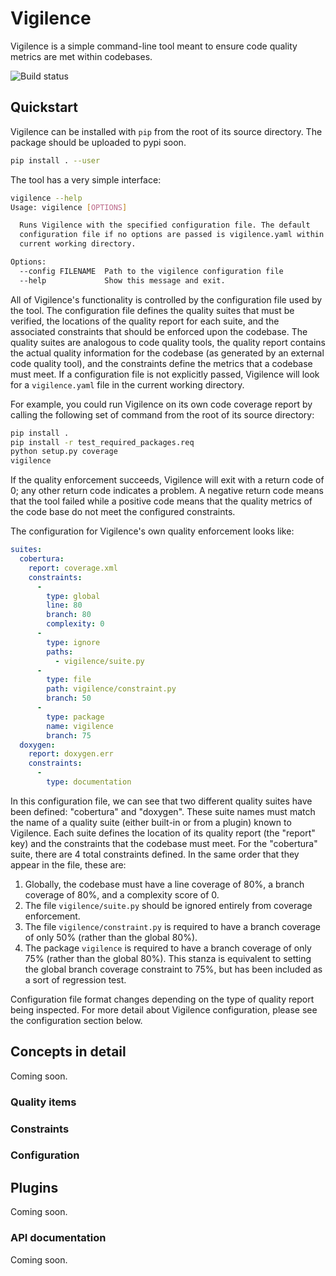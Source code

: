 # Vigilence

Vigilence is a simple command-line tool meant to ensure code quality metrics are met within codebases.

![Build status](https://travis-ci.org/belvedere-trading/vigilence.svg?branch=master)

## Quickstart

Vigilence can be installed with `pip` from the root of its source directory. The package should be uploaded to pypi soon.

```bash
pip install . --user
```

The tool has a very simple interface:

```bash
vigilence --help
Usage: vigilence [OPTIONS]

  Runs Vigilence with the specified configuration file. The default
  configuration file if no options are passed is vigilence.yaml within the
  current working directory.

Options:
  --config FILENAME  Path to the vigilence configuration file
  --help             Show this message and exit.
```

All of Vigilence's functionality is controlled by the configuration file used by the tool. The configuration file defines the quality suites that must be verified, the locations of the quality report for each suite, and the associated constraints that should be enforced upon the codebase. The quality suites are analogous to code quality tools, the quality report contains the actual quality information for the codebase (as generated by an external code quality tool), and the constraints define the metrics that a codebase must meet. If a configuration file is not explicitly passed, Vigilence will look for a `vigilence.yaml` file in the current working directory.

For example, you could run Vigilence on its own code coverage report by calling the following set of command from the root of its source directory:

```bash
pip install .
pip install -r test_required_packages.req
python setup.py coverage
vigilence
```

If the quality enforcement succeeds, Vigilence will exit with a return code of 0; any other return code indicates a problem. A negative return code means that the tool failed while a positive code means that the quality metrics of the code base do not meet the configured constraints.

The configuration for Vigilence's own quality enforcement looks like:

```yaml
suites:
  cobertura:
    report: coverage.xml
    constraints:
      -
        type: global
        line: 80
        branch: 80
        complexity: 0
      -
        type: ignore
        paths:
          - vigilence/suite.py
      -
        type: file
        path: vigilence/constraint.py
        branch: 50
      -
        type: package
        name: vigilence
        branch: 75
  doxygen:
    report: doxygen.err
    constraints:
      -
        type: documentation
```

In this configuration file, we can see that two different quality suites have been defined: "cobertura" and "doxygen". These suite names must match the name of a quality suite (either built-in or from a plugin) known to Vigilence. Each suite defines the location of its quality report (the "report" key) and the constraints that the codebase must meet. For the "cobertura" suite, there are 4 total constraints defined. In the same order that they appear in the file, these are:

1. Globally, the codebase must have a line coverage of 80%, a branch coverage of 80%, and a complexity score of 0.
2. The file `vigilence/suite.py` should be ignored entirely from coverage enforcement.
3. The file `vigilence/constraint.py` is required to have a branch coverage of only 50% (rather than the global 80%).
4. The package `vigilence` is required to have a branch coverage of only 75% (rather than the global 80%). This stanza is equivalent to setting the global branch coverage constraint to 75%, but has been included as a sort of regression test.

Configuration file format changes depending on the type of quality report being inspected. For more detail about Vigilence configuration, please see the configuration section below.

## Concepts in detail

Coming soon.

### Quality items

### Constraints

### Configuration

## Plugins

Coming soon.

### API documentation

Coming soon.
